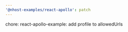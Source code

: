 ```yaml
---
'@nhost-examples/react-apollo': patch
---
```


chore: react-apollo-example: add profile to allowedUrls
